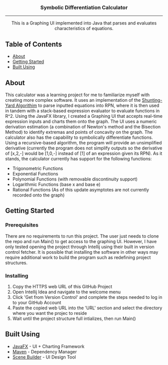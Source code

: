 

<h3 align="center">Symbolic Differentiation Calculator</h3>

---

<p align="center"> This is a Graphing UI implemented into Java that parses and evaluates characteristics of equations.
    <br> 
</p>

##  Table of Contents
- [About](#about)
- [Getting Started](#getting_started)
- [Built Using](#built_using)

##  About <a name = "about"></a>
This calculator was a learning project for me to familiarize myself with creating more complex software. It uses an implementation of the [Shunting-Yard Algorithim](https://www.google.com/search?client=firefox-b-1-d&q=shunting+yard+algorithm)
to parse inputted equations into RPN, where it is then used in tandem with a stack-based expression evaluator to evaluate functions in R^2. Using the JavaFX
library, I created a Graphing UI that accepts real-time expression inputs and charts them onto the graph. The UI uses a numeric derivation estimation (a combination of Newton's
method and the Bisection Method) to
identify extremas and points of concavity on the graph. The calculator also has the capability to symbolically differentiate functions. Using a recursive-based algorithm,
the program will provide an unsimplified derivative (currently the program does not simplify outputs so the derivative of [x,2,-] would be [1,0,-] instead of [1] of 
an expression given its RPN).
As it stands, the calculator currently has support for the following functions:
- Trigonometric Functions
- Exponential Functions
- Polynomial Functions (with removable discontinuity support)
- Logarithmic Functions (base x and base e)
- Rational Functions (As of this update asymptotes are not currently recorded onto the graph)


##  Getting Started <a name = "getting_started"></a>

### Prerequisites
There are no requirements to run this project. The user just needs to clone the repo and run Main() to get access to the graphing UI. However, I have only tested opening the project through Intellij using their built in version control fetcher. It is possible that installing the software in other ways may require additional work to build the program such as redefining project structures.

### Installing
1. Copy the HTTPS web URL of this GitHub Project
2. Open Intellij Idea and navigate to the welcome menu
3. Click 'Get from Version Control' and complete the steps needed to log in to your GitHub Account
4. Paste the copied web URL into the 'URL' section and select the directory where you want the projec to reside
5. Wait until the project structure full intializes, then run Main()


## Built Using <a name = "built_using"></a>
- [JavaFX](https://openjfx.io//) - UI + Charting Framework
- [Maven](http://maven.apache.org/what-is-maven.html) - Dependency Manager
- [Scene Builder](https://gluonhq.com/products/scene-builder/) - UI Design Tool

